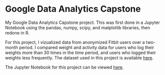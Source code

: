 # Google Data Analytics Capstone
My Google Data Analytics Capstone project. This was first done in a Jupyter Notebook using the pandas, numpy, scipy, and matplotlib libraries, then redone in R.

For this project, I vizualized data from anonymized Fitbit users over a two-month period. I compared weight and activity data for users who log their weights more than 30 times in the time period, and users who logged their weights less frequently. The dataset used in this project is available [here](https://www.kaggle.com/datasets/arashnic/fitbit).

The Jupyter Notebook for this project can be viewed [here](https://github.com/patspalding/google-capstone-python/blob/main/google-capstone.ipynb).
